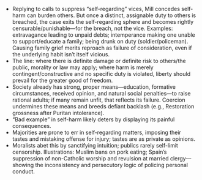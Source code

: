 - Replying to calls to suppress “self-regarding” vices, Mill concedes self-harm can burden others. But once a distinct, assignable duty to others is breached, the case exits the self-regarding sphere and becomes rightly censurable/punishable—for the breach, not the vice. Examples: extravagance leading to unpaid debts; intemperance making one unable to support/educate a family; being drunk on duty (soldier/policeman). Causing family grief merits reproach as failure of consideration, even if the underlying habit isn’t itself vicious.
- The line: where there is definite damage or definite risk to others/the public, morality or law may apply; where harm is merely contingent/constructive and no specific duty is violated, liberty should prevail for the greater good of freedom.
- Society already has strong, proper means—education, formative circumstances, received opinion, and natural social penalties—to raise rational adults; if many remain unfit, that reflects its failure. Coercion undermines these means and breeds defiant backlash (e.g., Restoration grossness after Puritan intolerance).
- “Bad example” in self-harm likely deters by displaying its painful consequences.
- Majorities are prone to err in self-regarding matters, imposing their tastes and mistaking offense for injury; tastes are as private as opinions.
- Moralists abet this by sanctifying intuition; publics rarely self-limit censorship. Illustrations: Muslim bans on pork eating; Spain’s suppression of non-Catholic worship and revulsion at married clergy—showing the inconsistency and persecutory logic of policing personal conduct.
